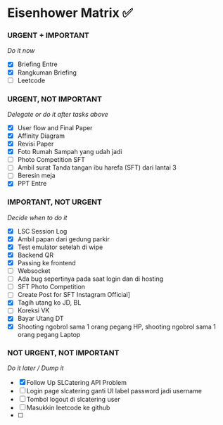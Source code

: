 
# Eisenhower Matrix ✅

### URGENT + IMPORTANT
*Do it now*
- [x] Briefing Entre
- [x] Rangkuman Briefing 
- [ ] Leetcode
### URGENT, NOT IMPORTANT
*Delegate or do it after tasks above*
- [x] User flow and Final Paper
- [x] Affinity Diagram
- [x] Revisi Paper
- [x] Foto Rumah Sampah yang udah jadi
- [ ] Photo Competition SFT
- [ ] Ambil surat Tanda tangan ibu harefa (SFT) dari lantai 3
- [ ] Beresin meja
- [x] PPT Entre
### IMPORTANT, NOT URGENT
*Decide when to do it*
- [x] LSC Session Log 
- [x] Ambil papan dari gedung parkir
- [x] Test emulator setelah di wipe
- [x] Backend QR
- [x] Passing ke frontend
- [ ] Websocket
- [ ] Ada bug sepertinya pada saat login dan di hosting
- [ ] SFT Photo Competition
- [ ] Create Post for SFT Instagram Official]
- [x] Tagih utang ko JD, BL
- [ ] Koreksi VK
- [x] Bayar Utang DT
- [x] Shooting ngobrol sama 1 orang pegang HP, shooting ngobrol sama 1 orang pegang Laptop 
### NOT URGENT, NOT IMPORTANT
*Do it later / Dump it*
- [x] Follow Up SLCatering API Problem
- [ ] Login page slcatering ganti UI label password jadi username
- [ ] Tombol logout di slcatering user
- [ ] Masukkin leetcode ke github
- [ ] 
